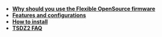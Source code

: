 * **[Why should you use the Flexible OpenSource firmware](https://github.com/OpenSource-EBike-firmware/TSDZ2_wiki/wiki)**
* **[Features and configurations](https://github.com/OpenSource-EBike-firmware/TSDZ2_wiki/wiki/TSDZ2-and-KT-LCD3-advanced-features-with-Flexible-OpenSource-firmwares)**
* **[How to install](https://github.com/OpenSource-EBike-firmware/TSDZ2_wiki/wiki/How-to-install-the-Flexible-OpenSource-firmware)**
* **[TSDZ2 FAQ](https://github.com/OpenSource-EBike-firmware/TSDZ2_wiki/wiki/FAQ)**

